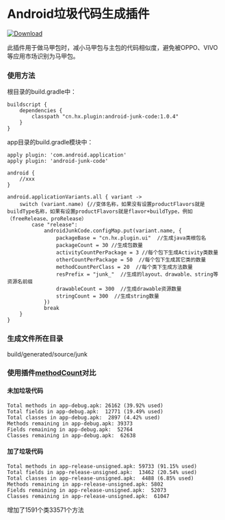 #  Android垃圾代码生成插件

[![Download](https://api.bintray.com/packages/qq549631030/maven/AndroidJunkCode/images/download.svg) ](https://bintray.com/qq549631030/maven/AndroidJunkCode/_latestVersion)

此插件用于做马甲包时，减小马甲包与主包的代码相似度，避免被OPPO、VIVO等应用市场识别为马甲包。

### 使用方法

根目录的build.gradle中：
```
buildscript {
    dependencies {
        classpath "cn.hx.plugin:android-junk-code:1.0.4"
    }
}
```
app目录的build.gradle模块中：
```
apply plugin: 'com.android.application'
apply plugin: 'android-junk-code'

android {
    //xxx
}

android.applicationVariants.all { variant ->
    switch (variant.name) {//变体名称，如果没有设置productFlavors就是buildType名称，如果有设置productFlavors就是flavor+buildType，例如（freeRelease、proRelease）
        case "release":
            androidJunkCode.configMap.put(variant.name, {
                packageBase = "cn.hx.plugin.ui"  //生成java类根包名
                packageCount = 30 //生成包数量
                activityCountPerPackage = 3 //每个包下生成Activity类数量
                otherCountPerPackage = 50  //每个包下生成其它类的数量
                methodCountPerClass = 20  //每个类下生成方法数量
                resPrefix = "junk_"  //生成的layout、drawable、string等资源名前缀
                drawableCount = 300  //生成drawable资源数量
                stringCount = 300  //生成string数量
            })
            break
    }
}
```

### 生成文件所在目录
build/generated/source/junk

### 使用插件[methodCount](https://github.com/KeepSafe/dexcount-gradle-plugin)对比

#### 未加垃圾代码
```
Total methods in app-debug.apk: 26162 (39.92% used)
Total fields in app-debug.apk:  12771 (19.49% used)
Total classes in app-debug.apk:  2897 (4.42% used)
Methods remaining in app-debug.apk: 39373
Fields remaining in app-debug.apk:  52764
Classes remaining in app-debug.apk:  62638
```

#### 加了垃圾代码
```
Total methods in app-release-unsigned.apk: 59733 (91.15% used)
Total fields in app-release-unsigned.apk:  13462 (20.54% used)
Total classes in app-release-unsigned.apk:  4488 (6.85% used)
Methods remaining in app-release-unsigned.apk: 5802
Fields remaining in app-release-unsigned.apk:  52073
Classes remaining in app-release-unsigned.apk:  61047
```
增加了1591个类33571个方法